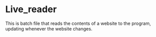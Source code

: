 # Live_reader
This is batch file that reads the contents of a website to the program, updating whenever the website changes.
